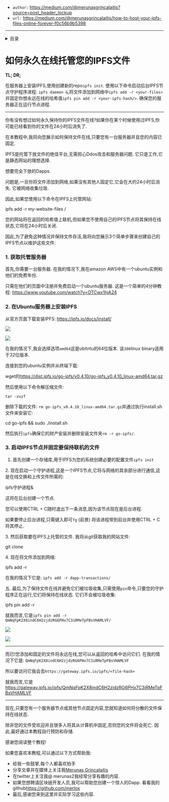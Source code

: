 
-   `author:` <https://medium.com/@merunasgrincalaitis?source=post_header_lockup>
-   `url:` <https://medium.com/@merunasgrincalaitis/how-to-host-your-ipfs-files-online-forever-f0c56b9b5398>

* * *

<details>

<summary> 目录 </summary>

<!-- START doctoc -->

<!-- END doctoc -->

</details>

# 如何永久在线托管您的IPFS文件

**TL; DR;**

在服务器上安装IPFS,使用创建新的repo`ipfs init`. 使用以下命令启动后台IPFS节点守护程序进程: `ipfs daemon &`,将文件添加到网络中`ipfs add -r <your-files>`并固定你想永远在线的哈希值`ipfs pin add -r <your-ipfs-hash/>`. 确保您的服务器正在运行节点进程. 

* * *

你有没有想过如何永久保持你的IPFS文件在线?如果你在某个时候使用过IPFS,你可能已经看到你的文件在24小时后消失了. 

在本教程中,我将向您展示如何保持文件在线,只要您有一台服务器并且您的内容已固定. 

IPFS是托管下放文件的绝佳平台,无需担心Ddos攻击和服务器问题. 它只是工作,它是静态网站的理想选择. 

想要完全下放的Dapps. 

问题是,一旦你将文件添加到网络,如果没有其他人固定它,它会在大约24小时后消失. 它被网络收集垃圾. 

因此,如果您使用以下命令在IPFS上托管网站: 

ipfs add -r my-website-files /

您的网站将在返回的哈希值上联机,但如果您不使用自己的IPFS节点将其保持在线状态,它将在24小时后关闭. 

因此,为了避免这种情况并保持文件存活,我将向您展示3个简单步骤来创建自己的IPFS节点以维护这些文件: 

### 1. 获取托管服务器

首先,你需要一台服务器. 在我的情况下,我在amazon AWS中有一个ubuntu实例和他们的免费年份. 

只需在他们的页面中注册并免费启动一个ubuntu服务器. 这是一个简单的4分钟教程: <https://www.youtube.com/watch?v=OTCwx1hjA24>

### 2. 在Ubuntu服务器上安装IPFS

从官方页面下载安装IPFS: <https://ipfs.io/docs/install/>

![](https://cdn-images-1.medium.com/freeze/max/60/1*uv6GieROl46tHww_N8xJ_Q.png?q=20)

![](https://cdn-images-1.medium.com/max/1600/1*uv6GieROl46tHww_N8xJ_Q.png)

在我的情况下,我会选择选项`amd64`这是ubitntu的64位版本. 该`386`linux binary适用于32位版本. 

连接到您的ubuntu实例并从终端下载: 

wget的<https://dist.ipfs.io/go-ipfs/v0.4.10/go-ipfs_v0.4.10_linux-amd64.tar.gz>

然后使用以下命令解压缩文件: 

    tar -xvzf 

删除下载的文件: `rm go-ipfs_v0.4.10_linux-amd64.tar.gz`并通过执行install.sh文件来安装它: 

cd go-ipfs && sudo ./install.sh

然后执行`ipfs`确保它的财产安装并删除安装文件夹`rm -r go-ipfs/`. 

### 3. 启动IPFS节点并固定要保持联机的文件

1.  首先创建一个存储库,用于IPFS为您的系统创建必要的配置文件`ipfs init`

2\. 现在启动一个守护进程,这是一个IPFS节点,它将与网络的其余部分进行通信,这是在线交换和上传文件所需的: 

ipfs守护进程&

这将在后台创建一个节点. 

您可以使用CTRL + C随时退出下一条消息,因为该节点现在是后台进程. 

如果要停止后台进程,只需键入即可`fg` (前景) 将该进程带到前台并使用CTRL + C将其停止. 

3\. 然后获取要在IPFS上托管的文件. 我将从git获取我的网站文件: 

git clone<git-repo>

4\. 现在将文件添加到网络: 

ipfs add -r<my-files>

在我的情况下它是: `ipfs add -r dapp-transactions/`

五. 最后,为了保持文件在线并避免它们被垃圾收集,只需使用`pin`命令,只要您的守护程序正在运行,它们将保持在线状态. 它们不会被垃圾收集: 

ipfs pin add -r<your-files>

就我而言,它是`ipfs pin add -r QmNqFpK2X8indC6H2zjdzRG6PHx7C3iRMeTpFBsVHAMLVF/`

![](https://cdn-images-1.medium.com/freeze/max/60/1*f-piNIMg0HtpH2o5_igWOA.gif?q=20)

![](https://cdn-images-1.medium.com/max/1600/1*f-piNIMg0HtpH2o5_igWOA.gif)

* * *

而已!您添加和固定的文件将永远在线,您可以从返回的哈希中访问它们. 在我的情况下它是: `QmNqFpK2X8indC6H2zjdzRG6PHx7C3iRMeTpFBsVHAMLVF`

所以要访问它我会去`https://gateway.ipfs.io/ipfs/<file-hash>`

就我而言,它是<https://gateway.ipfs.io/ipfs/QmNqFpK2X8indC6H2zjdzRG6PHx7C3iRMeTpFBsVHAMLVF>

* * *

现在,只要您有一个服务器节点或其他节点固定内容,您就知道如何将分散的文件保持在线状态. 

除非您的文件受欢迎并且很多人将其从计算机中固定,否则您的文件将会死亡. 因此,最好通过本教程自行预防和存储. 

感谢您阅读整个教程!

如果您喜欢本教程,可以通过以下方式帮助我: 

-   给我一些鼓掌,每个人都喜欢拍手
-   分享文章并在媒体上关注我[Merunas Grincalaitis](https://medium.com/@merunasgrincalaitis)
-   在twitter上关注我@ merunas2我经常分享有趣的内容. 
-   如果您想聘请区块链开发人员,我可以帮助您创建一个惊人的Dapp. 看看我的github<https://github.com/merlox>
-   最后,感谢您来到这里并实际学习这些内容. 
